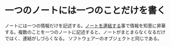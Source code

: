 # 一つのノートには一つのことだけを書く
ノートには一つの情報だけを記述する。[ノートを連結する](202104171531.md)事で情報を知恵に昇華する。複数のことを一つのノートに記述すると、ノートがまとまらなくなるだけではく、連結がしづらくなる。
ソフトウェアーのオブジェクトと同じである。